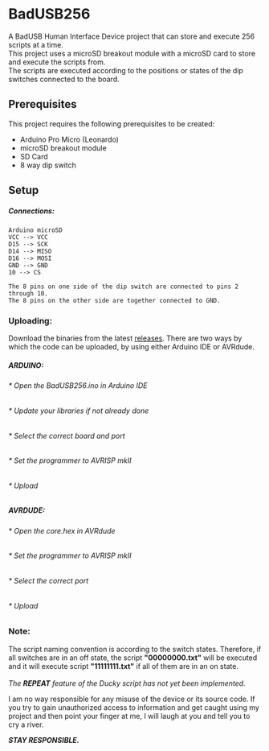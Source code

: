 # BadUSB256
A BadUSB Human Interface Device project that can store and execute 256 scripts at a time. <br />
This project uses a microSD breakout module with a microSD card to store and execute the scripts from. <br />
The scripts are executed according to the positions or states of the dip switches connected to the board.

## Prerequisites
This project requires the following prerequisites to be created:
* Arduino Pro Micro (Leonardo)
* microSD breakout module
* SD Card
* 8 way dip switch

## Setup
##### Connections:
```
Arduino microSD
VCC --> VCC
D15 --> SCK
D14 --> MISO
D16 --> MOSI
GND --> GND
10 --> CS

The 8 pins on one side of the dip switch are connected to pins 2 through 10.
The 8 pins on the other side are together connected to GND.
```

### Uploading:
Download the binaries from the latest [releases](https://github.com/f10gic/BadUSB256/releases).
There are two ways by which the code can be uploaded, by using either Arduino IDE or AVRdude.
##### ARDUINO:
###### * Open the BadUSB256.ino in Arduino IDE
###### * Update your libraries if not already done
###### * Select the correct board and port
###### * Set the programmer to AVRISP mkII
###### * Upload


##### AVRDUDE:
###### * Open the core.hex in AVRdude
###### * Set the programmer to AVRISP mkII
###### * Select the correct port
###### * Upload


### Note:
The script naming convention is according to the switch states. Therefore, if all switches are in an off state, the script **"00000000.txt"** will be executed and it will execute script **"11111111.txt"** if all of them are in an on state.<br /><br />
*The **REPEAT** feature of the Ducky script has not yet been implemented.*




I am no way responsible for any misuse of the device or its source code. If you try to gain unauthorized access to information and get caught using my project and then point your finger at me, I will laugh at you and tell you to cry a river.


***STAY RESPONSIBLE.***
